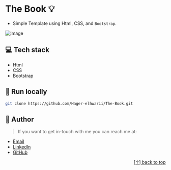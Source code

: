 # The Book :bulb:
<a name="readme-top"></a>
- Simple Template using Html, CSS, and `Bootstrap`.

![image](https://github.com/Hager-elhwarii/The-Book/assets/80959882/a588ea15-7308-4b3d-b328-ab4fa8868809)

## 💻 Tech stack

- Html
- CSS
- Bootstrap

##  🔐 Run locally 

```bash
git clone https://github.com/Hager-elhwarii/The-Book.git
```

## 🦄   Author
> If you want to get in-touch with me you can reach me at:

-  [Email](http://hager.a.elhawary@gmail.com/)
-  [LinkedIn](https://www.linkedin.com/in/hager-omar-elhawary/)
-  [GitHub](https://github.com/Hager-elhwarii)

  <p align="right"><a href="#readme-top">[↑] back to top</a></p>

